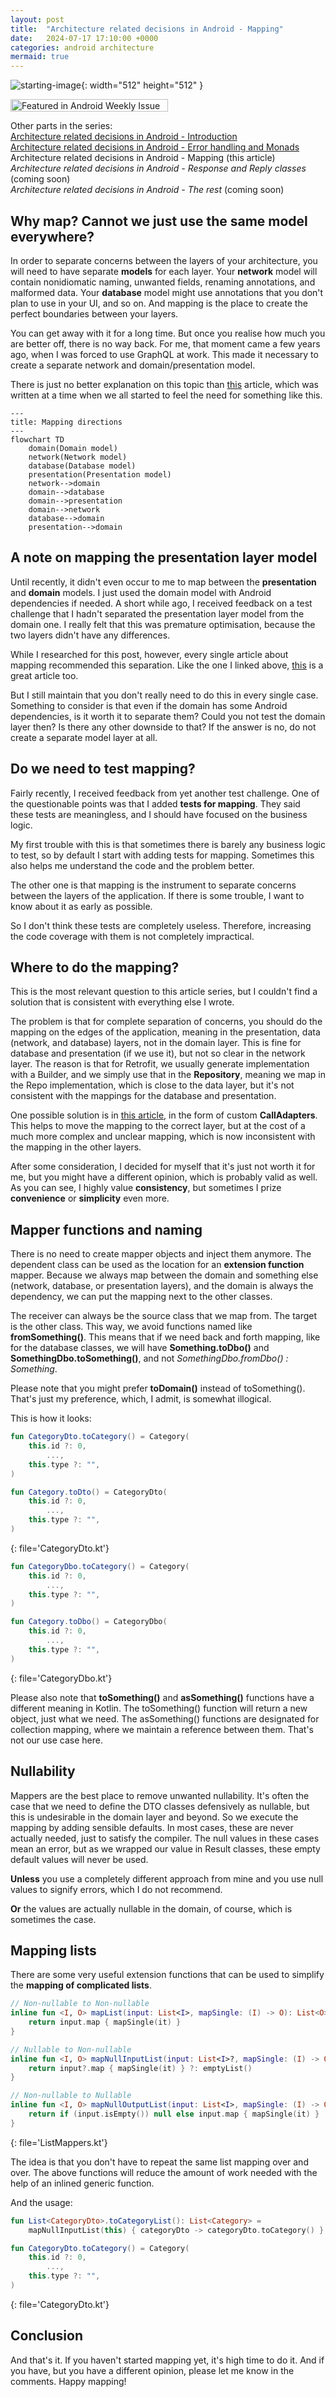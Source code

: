 ```yaml
---
layout: post
title:  "Architecture related decisions in Android - Mapping"
date:   2024-07-17 17:10:00 +0000
categories: android architecture
mermaid: true
---
```


![starting-image](/assets/img/posts/20240717_architecture_mapping.jpg){: width="512" height="512" }

<a href="https://androidweekly.net/issues/issue-632"><img alt="Featured in Android Weekly Issue 632" src="/assets/img/posts/20240717_badge.svg" width="252" height="20"></a>

Other parts in the series:<br>
[Architecture related decisions in Android - Introduction]<br>
[Architecture related decisions in Android - Error handling and Monads]<br>
Architecture related decisions in Android - Mapping (this article)<br>
*Architecture related decisions in Android - Response and Reply classes* (coming soon)<br>
*Architecture related decisions in Android - The rest* (coming soon)

## Why map? Cannot we just use the same model everywhere?

In order to separate concerns between the layers of your architecture, you will need to have separate **models** for each layer. Your **network** model will contain nonidiomatic naming, unwanted fields, renaming annotations, and malformed data. Your **database** model might use annotations that you don't plan to use in your UI, and so on. And mapping is the place to create the perfect boundaries between your layers.

You can get away with it for a long time. But once you realise how much you are better off, there is no way back. For me, that moment came a few years ago, when I was forced to use GraphQL at work. This made it necessary to create a separate network and domain/presentation model.

There is just no better explanation on this topic than [this][do-you-even-map-though] article, which was written at a time when we all started to feel the need for something like this.

```mermaid
---
title: Mapping directions
---
flowchart TD
    domain(Domain model)
    network(Network model)
    database(Database model)
    presentation(Presentation model)
    network-->domain
    domain-->database
    domain-->presentation
    domain-->network
    database-->domain
    presentation-->domain
```

## A note on mapping the presentation layer model

Until recently, it didn't even occur to me to map between the **presentation** and **domain** models. I just used the domain model with Android dependencies if needed. A short while ago, I received feedback on a test challenge that I hadn't separated the presentation layer model from the domain one. I really felt that this was premature optimisation, because the two layers didn't have any differences.

While I researched for this post, however, every single article about mapping recommended this separation. Like the one I linked above, [this][how-to-map-data-between-layers] is a great article too.

But I still maintain that you don't really need to do this in every single case. Something to consider is that even if the domain has some Android dependencies, is it worth it to separate them? Could you not test the domain layer then? Is there any other downside to that? If the answer is no, do not create a separate model layer at all.

## Do we need to test mapping?

Fairly recently, I received feedback from yet another test challenge. One of the questionable points was that I added **tests for mapping**. They said these tests are meaningless, and I should have focused on the business logic.

My first trouble with this is that sometimes there is barely any business logic to test, so by default I start with adding tests for mapping. Sometimes this also helps me understand the code and the problem better.

The other one is that mapping is the instrument to separate concerns between the layers of the application. If there is some trouble, I want to know about it as early as possible.

So I don't think these tests are completely useless. Therefore, increasing the code coverage with them is not completely impractical.

## Where to do the mapping?

This is the most relevant question to this article series, but I couldn't find a solution that is consistent with everything else I wrote.

The problem is that for complete separation of concerns, you should do the mapping on the edges of the application, meaning in the presentation, data (network, and database) layers, not in the domain layer. This is fine for database and presentation (if we use it), but not so clear in the network layer. The reason is that for Retrofit, we usually generate implementation with a Builder, and we simply use that in the **Repository**, meaning we map in the Repo implementation, which is close to the data layer, but it's not consistent with the mappings for the database and presentation.

One possible solution is in [this article][modeling-retrofit-responses-with-sealed-classes-and-coroutines], in the form of custom **CallAdapters**. This helps to move the mapping to the correct layer, but at the cost of a much more complex and unclear mapping, which is now inconsistent with the mapping in the other layers.

After some consideration, I decided for myself that it's just not worth it for me, but you might have a different opinion, which is probably valid as well. As you can see, I highly value **consistency**, but sometimes I prize **convenience** or **simplicity** even more.

## Mapper functions and naming

There is no need to create mapper objects and inject them anymore. The dependent class can be used as the location for an **extension function** mapper. Because we always map between the domain and something else (network, database, or presentation layers), and the domain is always the dependency, we can put the mapping next to the other classes.

The receiver can always be the source class that we map from. The target is the other class. This way, we avoid functions named like **fromSomething()**. This means that if we need back and forth mapping, like for the database classes, we will have **Something.toDbo()** and **SomethingDbo.toSomething()**, and not *SomethingDbo.fromDbo() : Something*.

Please note that you might prefer **toDomain()** instead of toSomething(). That's just my preference, which, I admit, is somewhat illogical.

This is how it looks:

```kotlin
fun CategoryDto.toCategory() = Category(
	this.id ?: 0,
        ...,
	this.type ?: "",
)

fun Category.toDto() = CategoryDto(
	this.id ?: 0,
        ...,
	this.type ?: "",
)
```
{: file='CategoryDto.kt'}

```kotlin
fun CategoryDbo.toCategory() = Category(
	this.id ?: 0,
        ...,
	this.type ?: "",
)

fun Category.toDbo() = CategoryDbo(
	this.id ?: 0,
        ...,
	this.type ?: "",
)
```
{: file='CategoryDbo.kt'}

Please also note that **toSomething()** and **asSomething()** functions have a different meaning in Kotlin. The toSomething() function will return a new object, just what we need. The asSomething() functions are designated for collection mapping, where we maintain a reference between them. That's not our use case here.

## Nullability

Mappers are the best place to remove unwanted nullability. It's often the case that we need to define the DTO classes defensively as nullable, but this is undesirable in the domain layer and beyond. So we execute the mapping by adding sensible defaults. In most cases, these are never actually needed, just to satisfy the compiler. The null values in these cases mean an error, but as we wrapped our value in Result classes, these empty default values will never be used.

**Unless** you use a completely different approach from mine and you use null values to signify errors, which I do not recommend.

**Or** the values are actually nullable in the domain, of course, which is sometimes the case. 

## Mapping lists

There are some very useful extension functions that can be used to simplify the **mapping of complicated lists**.

```kotlin
// Non-nullable to Non-nullable
inline fun <I, O> mapList(input: List<I>, mapSingle: (I) -> O): List<O> {
	return input.map { mapSingle(it) }
}

// Nullable to Non-nullable
inline fun <I, O> mapNullInputList(input: List<I>?, mapSingle: (I) -> O): List<O> {
	return input?.map { mapSingle(it) } ?: emptyList()
}

// Non-nullable to Nullable
inline fun <I, O> mapNullOutputList(input: List<I>, mapSingle: (I) -> O): List<O>? {
	return if (input.isEmpty()) null else input.map { mapSingle(it) }
}
```
{: file='ListMappers.kt'}

The idea is that you don't have to repeat the same list mapping over and over. The above functions will reduce the amount of work needed with the help of an inlined generic function.

And the usage:

```kotlin
fun List<CategoryDto>.toCategoryList(): List<Category> = 
    mapNullInputList(this) { categoryDto -> categoryDto.toCategory() }

fun CategoryDto.toCategory() = Category(
	this.id ?: 0,
        ...,
	this.type ?: "",
)
```
{: file='CategoryDto.kt'}

## Conclusion

And that's it. If you haven't started mapping yet, it's high time to do it. And if you have, but you have a different opinion, please let me know in the comments. Happy mapping!

[Architecture related decisions in Android - Introduction]: https://herrbert74.github.io/posts/architecture-related-decisions-introduction/
[Architecture related decisions in Android - Error handling and Monads]: https://herrbert74.github.io/posts/architecture-related-decisions-error-handling-and-monads/
[Architecture related decisions in Android - Response and Reply classes]: https://herrbert74.github.io/posts/architecture-related-decisions-response-classes/
[Architecture related decisions in Android - The rest]: http://localhost:4000/posts/architecture-related-decisions-rest/
[how-to-map-data-between-layers]: https://proandroiddev.com/app-architecture-how-to-map-data-between-layers-df0179c52f04
[do-you-even-map-though]: https://buffer.com/resources/even-map-though-data-model-mapping-android-apps/
[modeling-retrofit-responses-with-sealed-classes-and-coroutines]: https://proandroiddev.com/modeling-retrofit-responses-with-sealed-classes-and-coroutines-9d6302077dfe
